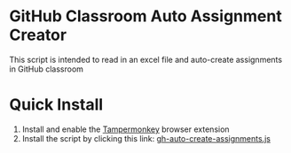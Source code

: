 # GitHub Classroom Auto Assignment Creator

This script is intended to read in an excel file and auto-create assignments in GitHub classroom

# Quick Install
1. Install and enable the [Tampermonkey]() browser extension
2. Install the script by clicking this link: [gh-auto-create-assignments.js](https://github.com/alt-cs-lab/gh-classroom-auto-assignment-creator/raw/main/gh-auto-create-assignments.js)
